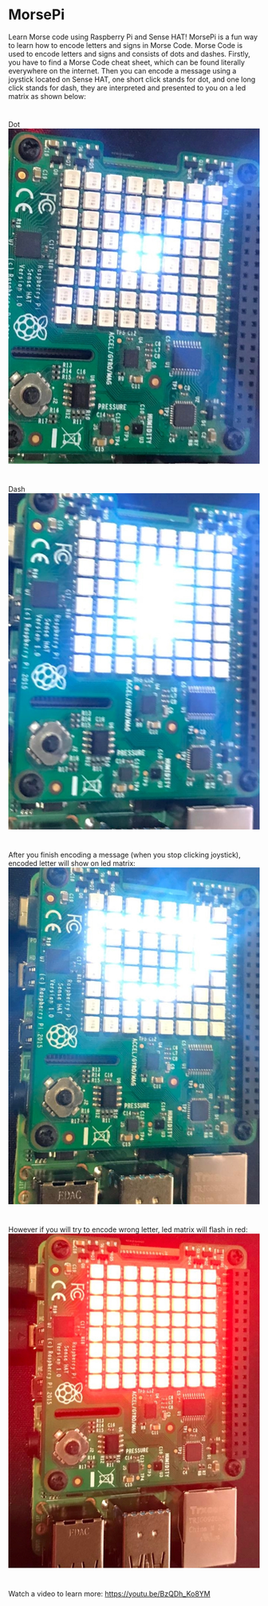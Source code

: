 # MorsePi
Learn Morse code using Raspberry Pi and Sense HAT!
MorsePi is a fun way to learn how to encode letters and signs in Morse Code. Morse Code is used to encode letters and signs and consists of dots and dashes. Firstly, you have to find a Morse Code cheat sheet, which can be found literally everywhere on the internet. Then you can encode a message using a joystick located on Sense HAT, one short click stands for dot, and one long click stands for dash, they are interpreted and presented to you on a led matrix as shown below:
# 
Dot
![Screenshot](1.jpg)
#
Dash
![Screenshot](4.jpg)
#
After you finish encoding a message (when you stop clicking joystick), encoded letter will show on led matrix:
![Screenshot](3.jpg)
#
However if you will try to encode wrong letter, led matrix will flash in red:
![Screenshot](2.jpg)
#
Watch a video to learn more: https://youtu.be/BzQDh_Ko8YM
